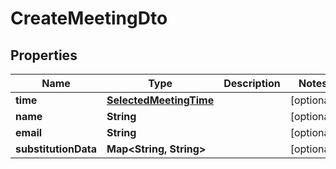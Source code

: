 

# CreateMeetingDto


## Properties

| Name | Type | Description | Notes |
|------------ | ------------- | ------------- | -------------|
|**time** | [**SelectedMeetingTime**](SelectedMeetingTime.md) |  |  [optional] |
|**name** | **String** |  |  [optional] |
|**email** | **String** |  |  [optional] |
|**substitutionData** | **Map&lt;String, String&gt;** |  |  [optional] |



